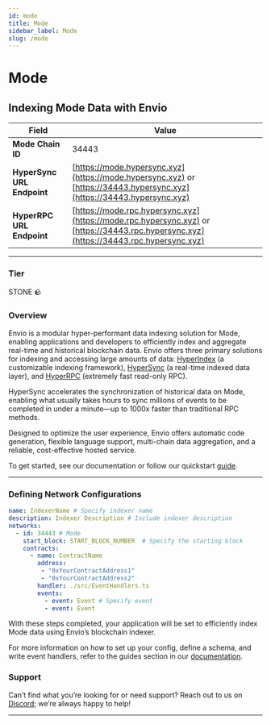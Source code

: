 ```yaml
---
id: mode
title: Mode
sidebar_label: Mode
slug: /mode
---
```


# Mode

## Indexing Mode Data with Envio

| **Field**                     | **Value**                                                                                          |
|-------------------------------|----------------------------------------------------------------------------------------------------|
| **Mode Chain ID**     | 34443                                                                                            |
| **HyperSync URL Endpoint**    | [https://mode.hypersync.xyz](https://mode.hypersync.xyz) or [https://34443.hypersync.xyz](https://34443.hypersync.xyz) |
| **HyperRPC URL Endpoint**     | [https://mode.rpc.hypersync.xyz](https://mode.rpc.hypersync.xyz) or [https://34443.rpc.hypersync.xyz](https://34443.rpc.hypersync.xyz) |

---

### Tier

STONE 🪨

### Overview

Envio is a modular hyper-performant data indexing solution for Mode, enabling applications and developers to efficiently index and aggregate real-time and historical blockchain data. Envio offers three primary solutions for indexing and accessing large amounts of data: [HyperIndex](/docs/HyperIndex/overview) (a customizable indexing framework), [HyperSync](/docs/HyperSync/overview) (a real-time indexed data layer), and [HyperRPC](/docs/HyperRPC/overview-hyperrpc) (extremely fast read-only RPC).

HyperSync accelerates the synchronization of historical data on Mode, enabling what usually takes hours to sync millions of events to be completed in under a minute—up to 1000x faster than traditional RPC methods.

Designed to optimize the user experience, Envio offers automatic code generation, flexible language support, multi-chain data aggregation, and a reliable, cost-effective hosted service.

To get started, see our documentation or follow our quickstart [guide](/docs/HyperIndex/contract-import).

---

### Defining Network Configurations

```yaml
name: IndexerName # Specify indexer name
description: Indexer Description # Include indexer description
networks:
  - id: 34443 # Mode  
    start_block: START_BLOCK_NUMBER  # Specify the starting block
    contracts:
      - name: ContractName
        address:
         - "0xYourContractAddress1"
         - "0xYourContractAddress2"
        handler: ./src/EventHandlers.ts
        events:
          - event: Event # Specify event
          - event: Event
```

With these steps completed, your application will be set to efficiently index Mode data using Envio’s blockchain indexer.

For more information on how to set up your config, define a schema, and write event handlers, refer to the guides section in our [documentation](/docs/HyperIndex/configuration-file).

### Support

Can’t find what you’re looking for or need support? Reach out to us on [Discord](https://discord.com/invite/Q9qt8gZ2fX); we’re always happy to help!

---
